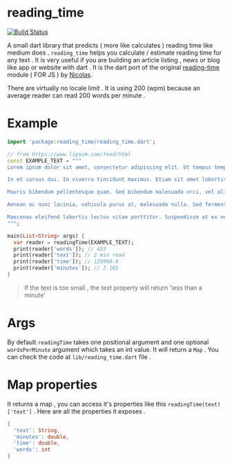 # reading_time
[![Build Status](https://travis-ci.org/pacifio/reading_time.svg?branch=master)](https://travis-ci.org/pacifio/reading_time)
<br>

 A small dart library that predicts ( more like calculates ) reading time like medium does .
 ```reading_time``` helps you calculate / estimate reading time for any text . It is very useful if you are building an article listing , news or blog like app or website with dart . It is the dart port of the original [reading-time](https://github.com/ngryman/reading-time) module ( FOR JS ) by [Nicolas](https://github.com/ngryman).

There are virtually no locale limit . It is using 200 (wpm) because an average reader can read 200 words per minute .

# Example
```dart
import 'package:reading_time/reading_time.dart';

// from https://www.lipsum.com/feed/html
const EXAMPLE_TEXT = """
Lorem ipsum dolor sit amet, consectetur adipiscing elit. Ut tempus tempor lacus id commodo. Nullam fermentum vitae nisi eget scelerisque. Pellentesque habitant morbi tristique senectus et netus et malesuada fames ac turpis egestas. Suspendisse elementum at sapien vitae rutrum. Vestibulum id ex et sem vehicula fermentum sed non tortor. Integer iaculis, justo et blandit sagittis, odio ligula molestie sem, eu lobortis metus nibh quis nibh. Fusce ornare varius tellus, ac porta est. In eleifend iaculis erat vel iaculis. Maecenas sit amet aliquet diam. Proin eu semper tortor. Maecenas accumsan rutrum erat, ornare ullamcorper ipsum hendrerit quis. Sed at pulvinar erat.

In et cursus dui. In viverra tincidunt maximus. Etiam sit amet lobortis mauris, eget sollicitudin augue. Mauris finibus felis nisl. Mauris id lorem blandit ligula faucibus rhoncus. Sed molestie ipsum id nisl vestibulum vehicula. Proin dictum mi iaculis velit aliquet rhoncus. Suspendisse elementum maximus velit, ut elementum sem cursus ac. Phasellus efficitur congue odio, sit amet suscipit lacus convallis pulvinar. Etiam posuere dolor at nunc bibendum venenatis. Nam ac justo risus. Etiam ac metus sit amet diam malesuada maximus. Quisque odio arcu, cursus eget suscipit id, hendrerit non nisl. Fusce lacinia eu ipsum non mattis.

Mauris bibendum pellentesque quam. Sed bibendum malesuada orci, vel aliquam sem. Nunc sit amet ante id eros finibus cursus eget pharetra mi. Quisque eleifend accumsan lorem, id interdum felis rhoncus quis. Morbi a auctor risus. Nam placerat, nisl dapibus commodo facilisis, tellus metus semper odio, vel fringilla nisi mi id sapien. Etiam eget turpis sed ante venenatis accumsan ut non velit. Integer ut tellus placerat, tempus erat sit amet, scelerisque turpis. Aliquam velit leo, dictum quis dictum vitae, congue a turpis. Integer gravida risus ante.

Aenean ac nunc lacinia, vehicula purus at, malesuada nulla. Sed fermentum ante eu nisl pulvinar vehicula. Phasellus sem ante, cursus ut nisl sit amet, sagittis mollis magna. Quisque dapibus blandit tincidunt. Donec condimentum leo viverra egestas lobortis. Nulla pharetra ex ex, non laoreet ligula sodales sed. Donec tortor elit, feugiat et nunc et, sagittis eleifend metus. Nullam erat turpis, tincidunt sed quam sit amet, condimentum tincidunt leo. Curabitur imperdiet pharetra libero a cursus. Donec massa nisi, faucibus nec ornare sed, eleifend at dolor. Cras ullamcorper auctor nisl in porta.

Maecenas eleifend lobortis lectus vitae porttitor. Suspendisse at ex nec ante lobortis lacinia. In id diam aliquet nunc rhoncus placerat quis et quam. Nulla ut egestas diam. Quisque varius, nisi eget ullamcorper tincidunt, lacus eros fringilla nunc, vitae faucibus lacus diam at leo. Cras magna enim, interdum eget consectetur non, volutpat sit amet ex. Quisque mollis eget risus ac aliquam. Integer ultricies lorem neque.
""";

main(List<String> args) {
  var reader = readingTime(EXAMPLE_TEXT);
  print(reader['words']); // 433
  print(reader['text']); // 2 min read
  print(reader['time']); // 129900.0
  print(reader['minutes']); // 2.165
}
```
> If the text is too small , the text property will return 'less than a minute'

# Args
By default ```readingTime``` takes one positional argument and one optional ```wordsPerMinute``` argument which takes an int value. It will return a ```Map``` . You can check the code at ```lib/reading_time.dart``` file .

# Map properties
It returns a map , you can access it's properties like this ```readingTime(text)['text']``` .
Here are all the properties it exposes .
```dart
{
  'text': String,
  'minutes': double,
  'time': double,
  'words': int
}
```
